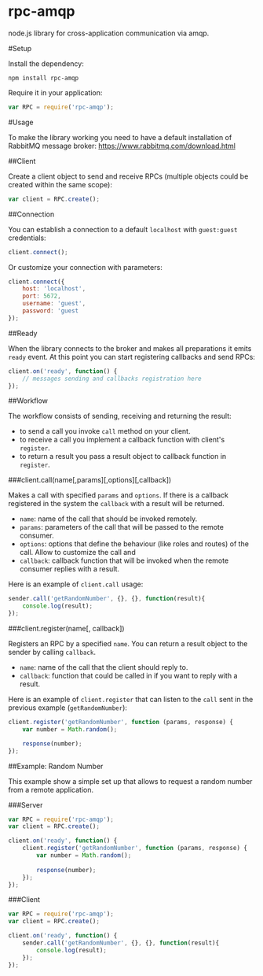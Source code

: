 # rpc-amqp

node.js library for cross-application communication via amqp.

#Setup

Install the dependency:

`npm install rpc-amqp`

Require it in your application:

```javascript
var RPC = require('rpc-amqp');
```


#Usage

To make the library working you need to have a default installation of RabbitMQ message broker: https://www.rabbitmq.com/download.html

##Client

Create a client object to send and receive RPCs (multiple objects could be created within the same scope):

```javascript
var client = RPC.create();
```

##Connection

You can establish a connection to a default `localhost` with `guest:guest` credentials:

```javascript
client.connect();
```
Or customize your connection with parameters:

```javascript
client.connect({
    host: 'localhost',
    port: 5672,
    username: 'guest',
    password: 'guest
});
```

##Ready

When the library connects to the broker and makes all preparations it emits `ready` event. At this point you can start registering callbacks and send RPCs:

```javascript
client.on('ready', function() {
    // messages sending and callbacks registration here
});
```

##Workflow

The workflow consists of sending, receiving and returning the result:

- to send a call you invoke `call` method on your client.
- to receive a call you implement a callback function with client's `register`.
- to return a result you pass a result object to callback function in `register`.

###client.call(name[,params][,options][,callback])

Makes a call with specified `params` and `options`. If there is a callback registered in the system the `callback` with a result will be returned.

- `name`: name of the call that should be invoked remotely.
- `params`: parameters of the call that will be passed to the remote consumer.
- `options`: options that define the behaviour (like roles and routes) of the call. Allow to customize the call and 
- `callback`: callback function that will be invoked when the remote consumer replies with a result.

Here is an example of `client.call` usage:

```javascript
sender.call('getRandomNumber', {}, {}, function(result){
    console.log(result);
});
```

###client.register(name[, callback])

Registers an RPC by a specified `name`. You can return a result object to the sender by calling `callback`.

- `name`: name of the call that the client should reply to.
- `callback`: function that could be called in if you want to reply with a result.

Here is an example of `client.register` that can listen to the `call` sent in the previous example (`getRandomNumber`):

```javascript
client.register('getRandomNumber', function (params, response) {
    var number = Math.random();

    response(number);
});
```
##Example: Random Number

This example show a simple set up that allows to request a random number from a remote application.

###Server

```javascript
var RPC = require('rpc-amqp');
var client = RPC.create();

client.on('ready', function() {
    client.register('getRandomNumber', function (params, response) {
        var number = Math.random();
    
        response(number);
    });
});
```

###Client

```javascript
var RPC = require('rpc-amqp');
var client = RPC.create();

client.on('ready', function() {
    sender.call('getRandomNumber', {}, {}, function(result){
        console.log(result);
    });
});
```
